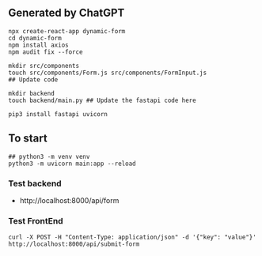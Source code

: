 ## Generated by ChatGPT

```
npx create-react-app dynamic-form
cd dynamic-form
npm install axios
npm audit fix --force

mkdir src/components
touch src/components/Form.js src/components/FormInput.js
## Update code

mkdir backend
touch backend/main.py ## Update the fastapi code here

pip3 install fastapi uvicorn
```

## To start
```
## python3 -m venv venv
python3 -m uvicorn main:app --reload

```

### Test backend
- http://localhost:8000/api/form


### Test FrontEnd
```
curl -X POST -H "Content-Type: application/json" -d '{"key": "value"}' http://localhost:8000/api/submit-form
```
